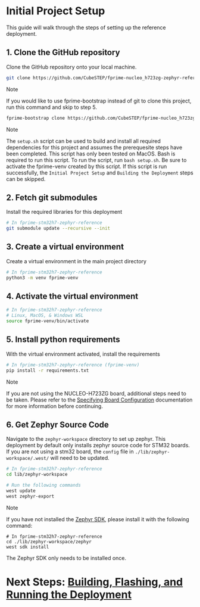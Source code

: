 # Initial Project Setup

This guide will walk through the steps of setting up the reference deployment.

<!-- TODO: UPDATE REPO NAME -->
## 1. Clone the GitHub repository
Clone the GitHub repository onto your local machine.
```sh
git clone https://github.com/CubeSTEP/fprime-nucleo_h723zg-zephyr-reference.git
```

> [!NOTE]
> If you would like to use fprime-bootstrap instead of git to clone this project, run this command and skip to step 5.
> ```sh
> fprime-bootstrap clone https://github.com/CubeSTEP/fprime-nucleo_h723zg-zephyr-reference.git
> ```

> [!NOTE]
> The `setup.sh` script can be used to build and install all required dependencies for this project and assumes the prerequesite steps have been completed. This script has only been tested on MacOS. Bash is required to run this script. To run the script, run `bash setup.sh`. Be sure to activate the fprime-venv created by this script. If this script is run successfully, the `Initial Project Setup` and `Building the Deployment` steps can be skipped.

## 2. Fetch git submodules
Install the required libraries for this deployment
```sh
# In fprime-stm32h7-zephyr-reference
git submodule update --recursive --init
```

## 3. Create a virtual environment
Create a virtual environment in the main project directory

```sh
# In fprime-stm32h7-zephyr-reference
python3 -m venv fprime-venv
```

## 4. Activate the virtual environment

```sh
# In fprime-stm32h7-zephyr-reference
# Linux, MacOS, & Windows WSL
source fprime-venv/bin/activate
```

## 5. Install python requirements
With the virtual environment activated, install the requirements
```sh
# In fprime-stm32h7-zephyr-reference (fprime-venv)
pip install -r requirements.txt
```

 > [!NOTE]
 > If you are not using the NUCLEO-H723ZG board, additional steps need to be taken. Please refer to the [Specifying Board Configuration][specifying-board-configuration] documentation for more information before continuing.


## 6. Get Zephyr Source Code
Navigate to the `zephyr-workspace` directory to set up zephyr. This deployment by default only installs zephyr source code for STM32 boards. If you are not using a stm32 board, the `config` file in `./lib/zephyr-workspace/.west/` will need to be updated. 
```sh
# In fprime-stm32h7-zephyr-reference
cd lib/zephyr-workspace

# Run the following commands
west update
west zephyr-export
```

> [!NOTE]
> If you have not installed the [Zephyr SDK](https://docs.zephyrproject.org/latest/develop/toolchains/zephyr_sdk.html#toolchain-zephyr-sdk), please install it with the following command:
> ```shell
> # In fprime-stm32h7-zephyr-reference
> cd ./lib/zephyr-workspace/zephyr
> west sdk install
> ```
> The Zephyr SDK only needs to be installed once.

# Next Steps: [Building, Flashing, and Running the Deployment][build-flash-run]

<!-- Links -->
[build-flash-run]: ./build-flash-run.md
[specifying-board-configuration]: ../additional-resources/specifying-board-configuration.md